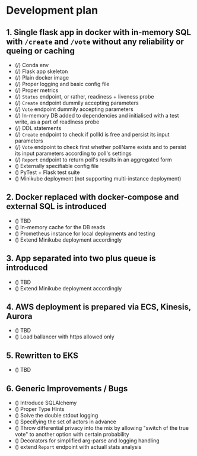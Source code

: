 # Development plan

## 1. Single flask app in docker with in-memory SQL with `/create` and `/vote` without any reliability or queing or caching
* (/) Conda env
* (/) Flask app skeleton
* (/) Plain docker image
* (/) Proper logging and basic config file
* (/) Proper metrics
* (/) `Status` endpoint, or rather, readiness + liveness probe
* (/) `Create` endpoint dummily accepting parameters
* (/) `Vote` endpoint dummily accepting parameters
* (/) In-memory DB added to dependencies and initialised with a test write, as a part of readiness probe
* (/) DDL statements
* (/) `Create` endpoint to check if pollId is free and persist its input parameters
* (/) `Vote` endpoint to check first whether pollName exists and to persist its input parameters according to poll's settings
* (/) `Report` endpoint to return poll's results in an aggregated form
* () Externally specifiable config file
* () PyTest + Flask test suite
* () Minikube deployment (not supporting multi-instance deployment)

## 2. Docker replaced with docker-compose and external SQL is introduced
* () TBD
* () In-memory cache for the DB reads
* () Prometheus instance for local deployments and testing
* () Extend Minikube deployment accordingly

## 3. App separated into two plus queue is introduced
* () TBD
* () Extend Minikube deployment accordingly

## 4. AWS deployment is prepared via ECS, Kinesis, Aurora
* () TBD
* () Load ballancer with https allowed only

## 5. Rewritten to EKS
* () TBD

## 6. Generic Improvements / Bugs
* () Introduce SQLAlchemy
* () Proper Type Hints
* () Solve the double stdout logging
* () Specifying the set of actors in advance
* () Throw differential privacy into the mix by allowing "switch of the true vote" to another option with certain probability
* () Decorators for simplified arg-parse and logging handling
* () extend `Report` endpoint with actuall stats analysis
